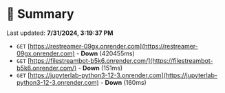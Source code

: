 # 📖 Summary
Last updated: **7/31/2024, 3:19:37 PM**

- `GET` [https://restreamer-09gx.onrender.com](https://restreamer-09gx.onrender.com) - **Down** (420455ms)
- `GET` [https://filestreambot-b5k6.onrender.com/](https://filestreambot-b5k6.onrender.com/) - **Down** (151ms)
- `GET` [https://jupyterlab-python3-12-3.onrender.com](https://jupyterlab-python3-12-3.onrender.com) - **Down** (160ms)

